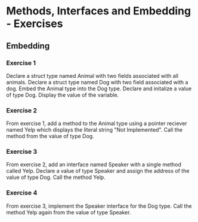 # Methods, Interfaces and Embedding - Exercises

## Embedding

### Exercise 1
Declare a struct type named Animal with two fields associated with all animals. Declare a struct type named Dog with two field associated with a dog. Embed the Animal type into the Dog type. Declare and initalize a value of type Dog. Display the value of the variable.

### Exercise 2
From exercise 1, add a method to the Animal type using a pointer reciever named Yelp which displays the literal string "Not Implemented". Call the method from the value of type Dog.

### Exercise 3
From exercise 2, add an interface named Speaker with a single method called Yelp. Declare a value of type Speaker and assign the address of the value of type Dog. Call the method Yelp.

### Exercise 4
From exercise 3, implement the Speaker interface for the Dog type. Call the method Yelp again from the value of type Speaker.